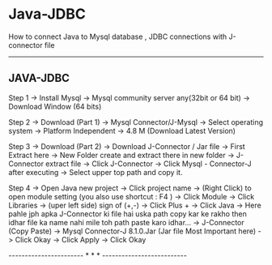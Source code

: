 # Java-JDBC
How to connect Java to Mysql database , JDBC connections with J-connector file


---------------------------
JAVA-JDBC
---------------------------
Step 1
-> Install Mysql
-> Mysql community server any(32bit or 64 bit)
-> Download Window (64 bits)


Step 2
-> Download (Part 1)
-> Mysql Connector/J-Mysql
-> Select operating system
-> Platform Independent
-> 4.8 M (Download Latest Version)

Step 3
-> Download (Part 2)
-> Download J-Connector / Jar file
-> First Extract here
-> New Folder create and extract there in new folder 
-> J-Connector extract file
-> Click J-Connector
-> Click Mysql - Connector-J after executing 
-> Select upper top path and copy it.

Step 4
-> Open Java new project
-> Click project name
-> (Right Click) to open module setting (you also use shortcut : F4 )
-> Click Module
-> Click Libraries
-> (uper left side) sign of (+,-)
-> Click Plus +
-> Click Java
-> Here pahle jph apka J-Connector ki file hai uska path copy kar ke rakho then idhar file ka name nahi mile toh path paste karo idhar...
-> J-Connector (Copy Paste)
-> Mysql Connector-J 8.1.0.Jar   (Jar file Most Important here)
-> Click Okay
-> Click Apply
-> Click Okay

----------------------- * * * --------------------------

